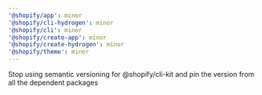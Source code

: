 ```yaml
---
'@shopify/app': minor
'@shopify/cli-hydrogen': minor
'@shopify/cli': minor
'@shopify/create-app': minor
'@shopify/create-hydrogen': minor
'@shopify/theme': minor
---
```


Stop using semantic versioning for @shopify/cli-kit and pin the version from all the dependent packages
